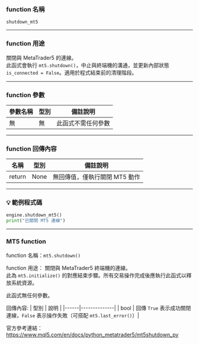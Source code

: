 ### function 名稱

`shutdown_mt5`

---

### function 用途

關閉與 MetaTrader5 的連線。  
此函式會執行 `mt5.shutdown()`，中止與終端機的溝通，並更新內部狀態 `is_connected = False`。適用於程式結束前的清理階段。

---

### function 參數

| 參數名稱 | 型別 | 備註說明     |
|----------|------|--------------|
| 無       | 無   | 此函式不需任何參數 |

---

### function 回傳內容

| 名稱   | 型別 | 備註說明                 |
|--------|------|--------------------------|
| return | None | 無回傳值，僅執行關閉 MT5 動作 |

---

### 💡 範例程式碼

```python
engine.shutdown_mt5()
print("已關閉 MT5 連線")
```

---

### MT5 function
function 名稱：`mt5.shutdown()`

function 用途：
關閉與 MetaTrader5 終端機的連線。  
此為 `mt5.initialize()` 的對應結束步驟。所有交易操作完成後應執行此函式以釋放系統資源。

此函式無任何參數。

回傳內容:
| 型別 | 說明         |
|------|--------------|
| bool | 回傳 `True` 表示成功關閉連線，`False` 表示操作失敗（可搭配 `mt5.last_error()`）|

官方參考連結： 
https://www.mql5.com/en/docs/python_metatrader5/mt5shutdown_py